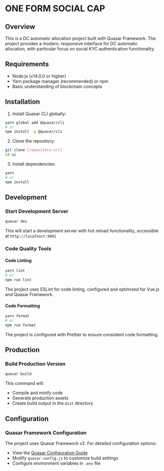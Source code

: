 # ONE FORM SOCIAL CAP

## Overview

This is a DC automatic allocation project built with Quasar Framework. The project provides a modern, responsive interface for DC automatic allocation, with particular focus on social KYC authentication functionality.

## Requirements

- Node.js (v14.0.0 or higher)
- Yarn package manager (recommended) or npm
- Basic understanding of blockchain concepts

## Installation

1. Install Quasar CLI globally:

```bash
yarn global add @quasar/cli
# or
npm install -g @quasar/cli
```

2. Clone the repository:

```bash
git clone [repository-url]
cd ui
```

3. Install dependencies:

```bash
yarn
# or
npm install
```

## Development

### Start Development Server

```bash
quasar dev
```

This will start a development server with hot reload functionality, accessible at `http://localhost:9001`

### Code Quality Tools

#### Code Linting

```bash
yarn lint
# or
npm run lint
```

The project uses ESLint for code linting, configured and optimized for Vue.js and Quasar Framework.

#### Code Formatting

```bash
yarn format
# or
npm run format
```

The project is configured with Prettier to ensure consistent code formatting.

## Production

### Build Production Version

```bash
quasar build
```

This command will:

- Compile and minify code
- Generate production assets
- Create build output in the `dist` directory

## Configuration

### Quasar Framework Configuration

The project uses Quasar Framework v2. For detailed configuration options:

- View the [Quasar Configuration Guide](https://v2.quasar.dev/quasar-cli-vite/quasar-config-js)
- Modify `quasar.config.js` to customize build settings
- Configure environment variables in `.env` file
